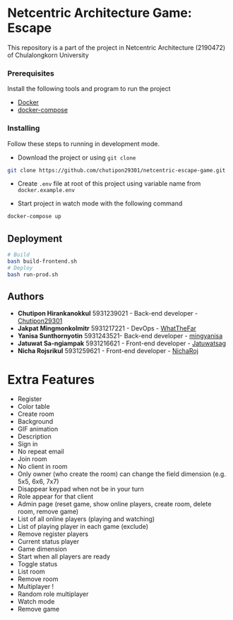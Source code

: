 # Netcentric Architecture Game: Escape

This repository is a part of the project in Netcentric Architecture (2190472) of Chulalongkorn University

### Prerequisites

Install the following tools and program to run the project

- [Docker](https://docs.docker.com/install/)
- [docker-compose](https://docs.docker.com/compose/install/)

### Installing

Follow these steps to running in development mode.

- Download the project or using `git clone`
```sh
git clone https://github.com/chutipon29301/netcentric-escape-game.git
```

- Create `.env` file at root of this project using variable name from `docker.example.env`


- Start project in watch mode with the following command
```sh
docker-compose up
```

## Deployment

```sh
# Build
bash build-frontend.sh
# Deploy
bash run-prod.sh
```

## Authors

* **Chutipon Hirankanokkul** 5931239021 - Back-end developer - [Chutipon29301](https://github.com/chutipon29301)
* **Jakpat Mingmonkolmitr** 5931217221 - DevOps - [WhatTheFar](https://github.com/WhatTheFar)
* **Yanisa Sunthornyotin** 5931243521- Back-end developer - [mingyanisa](https://github.com/mingyanisa)
* **Jatuwat Sa-ngiampak** 5931216621 - Front-end developer - [Jatuwatsag](https://github.com/Jatuwatsag)
* **Nicha Rojsrikul** 5931259621 - Front-end developer - [NichaRoj](https://github.com/NichaRoj)

# Extra Features
      
* Register
* Color table    
* Create room  
* Background
* GIF animation   
* Description
* Sign in
* No repeat email   
* Join room
* No client in room
* Only owner (who create the room) can change the field dimension (e.g. 5x5, 6x6, 7x7)
* Disappear keypad when not be in your turn
* Role appear for that client
* Admin page (reset game, show online players, create room, delete room, remove game)
* List of all online players (playing and watching)
* List of playing player in each game (exclude)
* Remove register players
* Current status player
* Game dimension
* Start when all players are ready 
* Toggle status
* List room
* Remove room
* Multiplayer !
* Random role multiplayer
* Watch mode
* Remove game